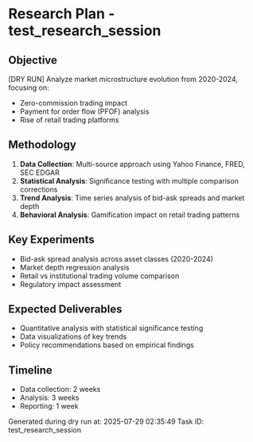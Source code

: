 # Research Plan - test_research_session

## Objective
[DRY RUN] Analyze market microstructure evolution from 2020-2024, focusing on:
- Zero-commission trading impact
- Payment for order flow (PFOF) analysis  
- Rise of retail trading platforms

## Methodology
1. **Data Collection**: Multi-source approach using Yahoo Finance, FRED, SEC EDGAR
2. **Statistical Analysis**: Significance testing with multiple comparison corrections
3. **Trend Analysis**: Time series analysis of bid-ask spreads and market depth
4. **Behavioral Analysis**: Gamification impact on retail trading patterns

## Key Experiments
- Bid-ask spread analysis across asset classes (2020-2024)
- Market depth regression analysis
- Retail vs institutional trading volume comparison
- Regulatory impact assessment

## Expected Deliverables
- Quantitative analysis with statistical significance testing
- Data visualizations of key trends
- Policy recommendations based on empirical findings

## Timeline
- Data collection: 2 weeks
- Analysis: 3 weeks  
- Reporting: 1 week

Generated during dry run at: 2025-07-29 02:35:49
Task ID: test_research_session
